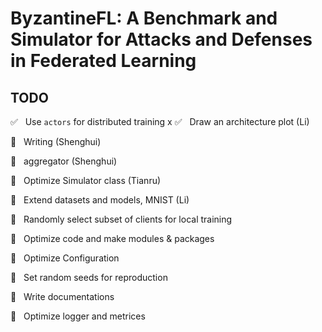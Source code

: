 # ByzantineFL: A Benchmark and Simulator for Attacks and Defenses in Federated Learning


## TODO

:white_check_mark: &nbsp; Use `actors` for distributed training
x
:white_check_mark: &nbsp;  Draw an architecture plot (Li)

:black_square_button: &nbsp; Writing (Shenghui)

:black_square_button: &nbsp; aggregator  (Shenghui)

:black_square_button: &nbsp; Optimize Simulator class (Tianru)

:black_square_button: &nbsp; Extend datasets and models, MNIST (Li)

:black_square_button: &nbsp;  Randomly select subset of clients for local training   

:black_square_button: &nbsp; Optimize code and make modules & packages

:black_square_button: &nbsp; Optimize Configuration

:black_square_button: &nbsp; Set random seeds for reproduction

:black_square_button: &nbsp; Write documentations

:black_square_button: &nbsp; Optimize logger and metrices
